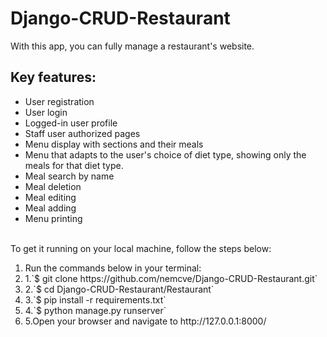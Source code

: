 # Django-CRUD-Restaurant
With this app, you can fully manage a restaurant's website.
<h2>Key features:</h2>
<ul>
  <li>User registration</li>
  <li>User login</li>
  <li>Logged-in user profile</li>
  <li>Staff user authorized pages</li>
  <li>Menu display with sections and their meals</li>
  <li>Menu that adapts to the user's choice of diet type, showing only the meals for that diet type.</li>
  <li>Meal search by name</li>
  <li>Meal deletion</li>
  <li>Meal editing</li>
  <li>Meal adding</li>
  <li>Menu printing</li>
</ul>
<br>To get it running on your local machine, follow the steps below:
<ol>
  <li>Run the commands below in your terminal:</li>
  <li>1.`$ git clone https://github.com/nemcve/Django-CRUD-Restaurant.git`</li>
  <li>2.`$ cd Django-CRUD-Restaurant/Restaurant`</li>
  <li>3.`$ pip install -r requirements.txt`</li>
  <li>4.`$ python manage.py runserver`</li>
  <li>5.Open your browser and navigate to http://127.0.0.1:8000/</li>
<ol>
